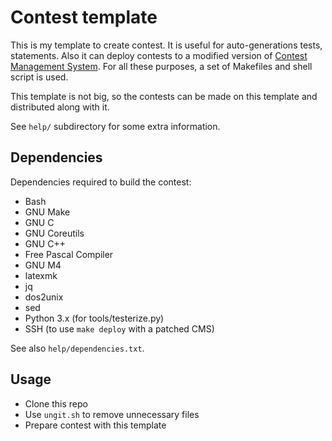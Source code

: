 # Contest template

This is my template to create contest. It is useful for auto-generations tests, statements. Also it can deploy contests to a modified version of [Contest Management System](https://github.com/alex65536/cms). For all these purposes, a set of Makefiles and shell script is used.

This template is not big, so the contests can be made on this template and distributed along with it.

See `help/` subdirectory for some extra information.

## Dependencies

Dependencies required to build the contest:

  - Bash  
  - GNU Make  
  - GNU C  
  - GNU Coreutils  
  - GNU C++  
  - Free Pascal Compiler  
  - GNU M4  
  - latexmk  
  - jq  
  - dos2unix  
  - sed  
  - Python 3.x (for tools/testerize.py)  
  - SSH (to use `make deploy` with a patched CMS)

See also `help/dependencies.txt`.

## Usage

- Clone this repo 
- Use `ungit.sh` to remove unnecessary files
- Prepare contest with this template
